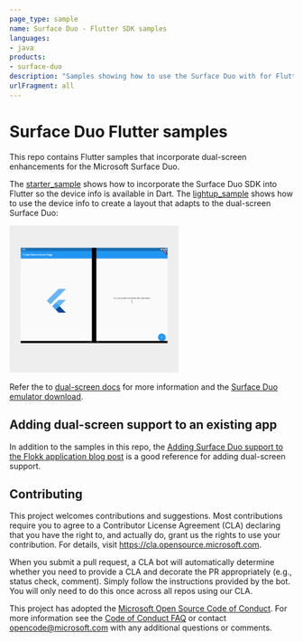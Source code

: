```yaml
---
page_type: sample
name: Surface Duo - Flutter SDK samples
languages:
- java
products:
- surface-duo
description: "Samples showing how to use the Surface Duo with for Flutter for Android app development."
urlFragment: all
---
```

# Surface Duo Flutter samples

This repo contains Flutter samples that incorporate dual-screen enhancements for the Microsoft Surface Duo.

The [starter_sample](starter_sample/) shows how to incorporate the Surface Duo SDK into Flutter so the device info is available in Dart. The [lightup_sample](lightup_sample/) shows how to use the device info to create a layout that adapts to the dual-screen Surface Duo:

![Flutter sample with a dual-screen layout](Screenshots/flutter-lightup-300.png)

Refer the to [dual-screen docs](https://docs.microsoft.com/dual-screen/) for more information and the [Surface Duo emulator download](https://docs.microsoft.com/dual-screen/android/emulator/).

## Adding dual-screen support to an existing app

In addition to the samples in this repo, the [Adding Surface Duo support to the Flokk application blog post](https://devblogs.microsoft.com/surface-duo/adding-microsoft-surface-duo-support-to-the-flokk-application/) is a good reference for adding dual-screen support.

## Contributing

This project welcomes contributions and suggestions.  Most contributions require you to agree to a
Contributor License Agreement (CLA) declaring that you have the right to, and actually do, grant us
the rights to use your contribution. For details, visit https://cla.opensource.microsoft.com.

When you submit a pull request, a CLA bot will automatically determine whether you need to provide
a CLA and decorate the PR appropriately (e.g., status check, comment). Simply follow the instructions
provided by the bot. You will only need to do this once across all repos using our CLA.

This project has adopted the [Microsoft Open Source Code of Conduct](https://opensource.microsoft.com/codeofconduct/).
For more information see the [Code of Conduct FAQ](https://opensource.microsoft.com/codeofconduct/faq/) or
contact [opencode@microsoft.com](mailto:opencode@microsoft.com) with any additional questions or comments.
